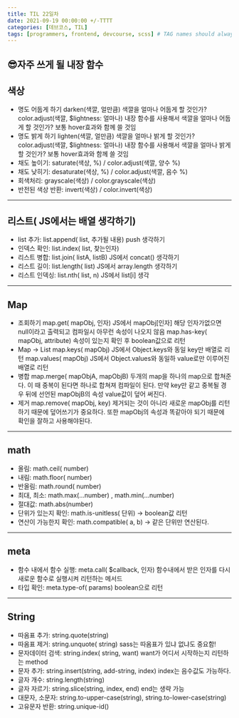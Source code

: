 ```yaml
---
title: TIL 22일차
date: 2021-09-19 00:00:00 +/-TTTT
categories: [데브코스, TIL]
tags: [programmers, frontend, devcourse, scss] # TAG names should always be lowercase
---
```


## 😎자주 쓰게 될 내장 함수

## 색상

- 명도 어둡게 하기
  darken(색깔, 얼만큼) 색깔을 얼마나 어둡게 할 것인가?
  color.adjust(색깔, $lightness: 얼마나) 내장 함수를 사용해서 색깔을 얼마나 어둡게 할 것인가?
  보통 hover효과와 함께 쓸 것임
- 명도 밝게 하기
  lighten(색깔, 얼만큼) 색깔을 얼마나 밝게 할 것인가?
  color.adjust(색깔, $lightness: 얼마나) 내장 함수를 사용해서 색깔을 얼마나 밝게 할 것인가?
  보통 hover효과와 함께 쓸 것임
- 채도 높이기: saturate(색상, %) / color.adjust(색깔, 양수 %)
- 채도 낮히기: desaturate(색상, %) / color.adjust(색깔, 음수 %)
- 회색처리: grayscale(색상) / color.grayscale(색상)
- 반전된 색상 반환: invert(색상) / color.invert(색상)

---

## 리스트( JS에서는 배열 생각하기)

- list 추가: list.append( list, 추가될 내용) push 생각하기
- 인덱스 확인: list.index( list, 찾는인자)
- 리스트 병합: list.join( listA, listB) JS에서 concat() 생각하기
- 리스트 길이: list.length( list) JS에서 array.length 생각하기
- 리스트 인덱싱: list.nth( list, n) JS에서 list[i] 생각

---

## Map

- 조회하기
  map.get( mapObj, 인자) JS에서 mapObj[인자] 해당 인자가없으면 null이라고 출력되고 컴파일시 아무런 속성이 나오지 않음
  map.has-key( mapObj, attribute) 속성이 있는지 확인 후 boolean값으로 리턴
- Map → List
  map.keys( mapObj) JS에서 Object.keys와 동일 key만 배열로 리턴
  map.values( mapObj) JS에서 Object.values와 동일하 value로만 이루어진 배열로 리턴
- 병합
  map.merge( mapObjA, mapObjB) 두개의 map을 하나의 map으로 합쳐준다. 이 때 중복이 된다면 하나로 합쳐져 컴파일이 된다. 만약 key만 같고 중복될 경우 뒤에 선언된 mapObjB의 속성 value값이 덮어 써진다.
- 제거
  map.remove( mapObj, key) 제거되는 것이 아니라 새로운 mapObj를 리턴하기 때문에 덮어쓰기가 중요하다. 또한 mapObj의 속성과 똑같아야 되기 때문에 확인을 잘하고 사용해야된다.

---

## math

- 올림: math.ceil( number)
- 내림: math.floor( number)
- 반올림: math.round( number)
- 최대, 최소: math.max(...number) , math.min(...number)
- 절대값: math.abs(number)
- 단위가 있는지 확인: math.is-unitless( 단위) → boolean값 리턴
- 연산이 가능한지 확인: math.compatible( a, b) → 같은 단위만 연산된다.

---

## meta

- 함수 내에서 함수 실행: meta.call( $callback, 인자) 함수내에서 받은 인자를 다시 새로운 함수로 실행시켜 리턴하는 메서드
- 타입 확인: meta.type-of( params) boolean으로 리턴

---

## String

- 따옴표 추가: string.quote(string)
- 따옴표 제거: string.unquote( string) sass는 따옴표가 있냐 없냐도 중요함!
- 문자데이터 검색: string.index( string, want) want가 어디서 시작하는지 리턴하는 method
- 문자 추가: string.insert(string, add-string, index) index는 음수값도 가능하다.
- 글자 개수: string.length(string)
- 글자 자르기: string.slice(string, index, end) end는 생략 가능
- 대문자, 소문자: string.to-upper-case(string), string.to-lower-case(string)
- 고유문자 반환: string.unique-id()

